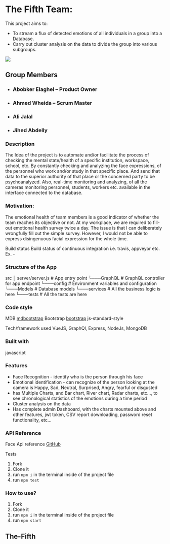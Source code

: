 # The Fifth Team:
This project aims to:
 - To stream a flux of detected emotions of all individuals in a group into a Database.
 - Carry out cluster analysis on the data to divide the group into various subgroups.

  ![](./gif.gif)

## Group Members
* ### Abobker Elaghel – Product Owner
* ### Ahmed Wheida – Scrum Master
* ### Ali Jalal
* ### Jihed Abdelly


### Description
The Idea of the project is to automate and/or facilitate the process of checking the mental state/health of a specific institution, workspace, school, etc.
By constantly checking and analyzing the face expressions, of the personnel who work and/or study in that specific place.
And send that data to the superior authority of that place or the concerned party to be psychoanalyzed.
Also, real-time monitoring and analyzing, of all the cameras monitoring personnel, students, workers etc. available in the interface connected to the database.

### Motivation:
The emotional health of team members is a good indicator of whether the team reaches its
objective or not.
At my workplace, we are required to fill-out emotional health survey twice a day.
 The issue is that I can deliberately wrongfully fill out the simple survey. However, I would not be
able to express disingenuous facial expression for the whole time.

Build status
Build status of continuous integration i.e. travis, appveyor etc. Ex. -

### Structure of the App
src
│   server/server.js    # App entry point
└───GraphQL             # GraphQL controller for app endpoint
└───config              # Environment variables and configuration
└───Models              # Database models
└───services            # All the business logic is here
└───tests               # All the tests are here


### Code style
MDB [mdbootstrap](https://mdbootstrap.com/)
Bootstrap [bootstrap]([https://getbootstrap.com/](https://getbootstrap.com/))
js-standard-style

Tech/framework used
VueJS, GraphQl, Express, NodeJs, MongoDB

### Built with
javascript

### Features
* Face Recognition - identify who is the person through his face
* Emotional identification - can recognize of the person looking at the camera is Happy, Sad, Neutral, Surprised, Angry, fearful or disgusted
* has Multiple Charts, and Bar chart, River chart, Radar charts, etc..., to see chronological statistics of the emotions during a time period
* Cluster analysis on the data
* Has complete admin Dashboard, with the charts mounted above and other features, jwt token, CSV report downloading, password reset functionality, etc...

### API Reference
Face Api reference [GitHub](https://github.com/justadudewhohacks/face-api.js/)

Tests
1. Fork
2. Clone it
3. run `npm i` in the terminal inside of the project file
4. run `npm test`

### How to use?
1. Fork
2. Clone it
3. run `npm i` in the terminal inside of the project file
4. run `npm start`

## The-Fifth